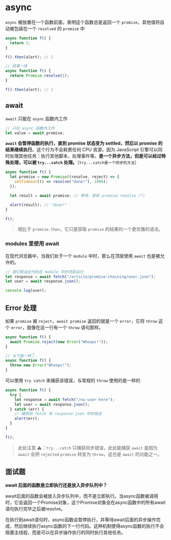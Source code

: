 # async

`async` 被放置在一个函数前面，表明这个函数总是返回一个 `promise`，其他值将自动被包装在一个 `resolved` 的 `promise` 中

```js
async function f() {
  return 1;
}

f().then(alert); // 1

// 结果一样
async function f() {
  return Promise.resolve(1);
}

f().then(alert); // 1
```

## await

`await` 只能在 `async` 函数内工作

```js
// 只在 async 函数内工作
let value = await promise;
```

**`await` 会暂停函数的执行，直到 promise 状态变为 settled，然后以 promise 的结果继续执行**。这个行为不会耗费任何 CPU 资源，因为 JavaScript 引擎可以同时处理其他任务：执行其他脚本，处理事件等。**是一个异步方法，但是可以经过特殊处理，可以被 `try...catch` 处理。**（`try...catch是一个同步的方法`）

```js
async function f() {
  let promise = new Promise((resolve, reject) => {
    setTimeout(() => resolve("done!"), 1000);
  });

  let result = await promise; // 等待，直到 promise resolve (*)

  alert(result); // "done!"
}

f();
```

> 相比于 `promise.then`，它只是获取 `promise` 的结果的一个更优雅的语法。

### modules 里使用 await

在现代浏览器中，当我们处于一个 `module` 中时，那么在顶层使用 `await` 也是被允许的。

```js
// 我们假设此代码在 module 中的顶层运行
let response = await fetch("/article/promise-chaining/user.json");
let user = await response.json();

console.log(user);
```

## Error 处理

如果 `promise` 被 `reject`，`await promise` 返回的就是一个 `error`，它将 `throw` 这个 `error`，就像在这一行有一个 `throw` 语句那样。

```js
async function f() {
  await Promise.reject(new Error("Whoops!"));
}

// 与下面一样👇
async function f() {
  throw new Error("Whoops!");
}
```

可以使用 `try catch` 来捕获该错误，与常规的 `throw` 使用的是一样的

```js
async function f() {
  try {
    let response = await fetch("/no-user-here");
    let user = await response.json();
  } catch (err) {
    // 捕获到 fetch 和 response.json 中的错误
    alert(err);
  }
}

f();
```

> 此处注意 ⚠️：`try...catch` 只捕获同步错误，此处能捕获 `await` 是因为 `await` 会把 `rejected` `promise` 转变为 `throw`，这也是 `await` 的功能之一。

## 面试题

**await 后面的函数是立即执行还是放入异步队列中？**

await后面的函数会被放入异步队列中，而不是立即执行。当async函数被调用时，它会返回一个Promise对象，这个Promise对象会在async函数中的所有await语句执行完毕之后被resolve。

在执行到await语句时，async函数会暂停执行，并等待await后面的异步操作完成，然后继续执行async函数的下一行代码。这种机制使得async函数的执行不会阻塞主线程，而是可以在异步操作执行的同时执行其他任务。
